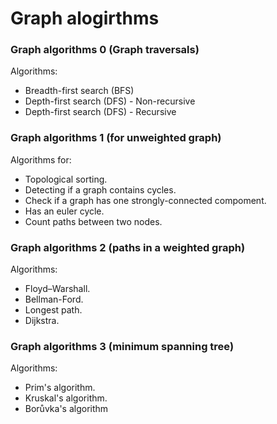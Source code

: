 # Graph alogirthms

<h3>Graph algorithms 0 (Graph traversals)</h3>
 Algorithms:
 
 
 - Breadth-first search (BFS) 
 - Depth-first search (DFS) - Non-recursive
 - Depth-first search (DFS) - Recursive

<h3>Graph algorithms 1 (for unweighted graph)</h3>
 Algorithms for:
 
 
 - Topological sorting.
 - Detecting if a graph contains cycles.
 - 	Check if a graph has one strongly-connected compoment.
 -  Has an euler cycle.
 - Count paths between two nodes.
 
<h3>Graph algorithms 2 (paths in a weighted graph)</h3>
 Algorithms:
 

 - Floyd–Warshall.
 - 	Bellman-Ford.
 -  Longest path.
 -  Dijkstra.
 
<h3>Graph algorithms 3 (minimum spanning tree)</h3>
 Algorithms:
 
 - Prim's algorithm.
 - Kruskal's algorithm.
 - Borůvka's algorithm
